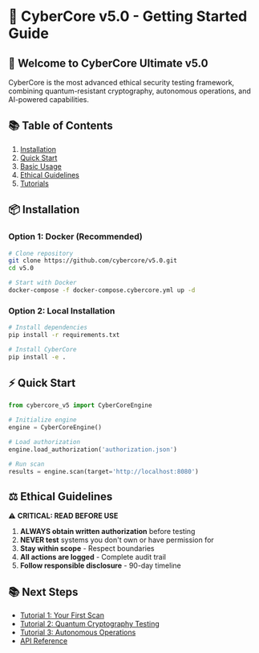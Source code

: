# 🚀 CyberCore v5.0 - Getting Started Guide

## 🎯 Welcome to CyberCore Ultimate v5.0

CyberCore is the most advanced ethical security testing framework, combining quantum-resistant cryptography, autonomous operations, and AI-powered capabilities.

## 📚 Table of Contents

1. [Installation](#installation)
2. [Quick Start](#quick-start)
3. [Basic Usage](#basic-usage)
4. [Ethical Guidelines](#ethical-guidelines)
5. [Tutorials](#tutorials)

## 📦 Installation

### Option 1: Docker (Recommended)

```bash
# Clone repository
git clone https://github.com/cybercore/v5.0.git
cd v5.0

# Start with Docker
docker-compose -f docker-compose.cybercore.yml up -d
```

### Option 2: Local Installation

```bash
# Install dependencies
pip install -r requirements.txt

# Install CyberCore
pip install -e .
```

## ⚡ Quick Start

```python
from cybercore_v5 import CyberCoreEngine

# Initialize engine
engine = CyberCoreEngine()

# Load authorization
engine.load_authorization('authorization.json')

# Run scan
results = engine.scan(target='http://localhost:8080')
```

## ⚖️ Ethical Guidelines

⚠️ **CRITICAL: READ BEFORE USE**

1. **ALWAYS obtain written authorization** before testing
2. **NEVER test** systems you don't own or have permission for
3. **Stay within scope** - Respect boundaries
4. **All actions are logged** - Complete audit trail
5. **Follow responsible disclosure** - 90-day timeline

## 📚 Next Steps

- [Tutorial 1: Your First Scan](tutorials/01-first-scan.md)
- [Tutorial 2: Quantum Cryptography Testing](tutorials/02-quantum-crypto.md)
- [Tutorial 3: Autonomous Operations](tutorials/03-autonomous-ops.md)
- [API Reference](api/README.md)
